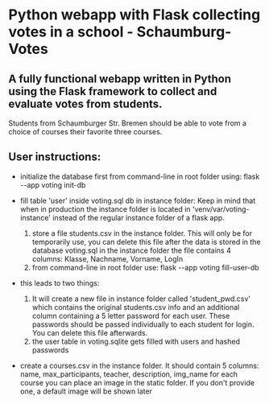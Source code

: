 # Python webapp with Flask collecting votes in a school - Schaumburg-Votes

## A fully functional webapp written in Python using the Flask framework to collect and evaluate votes from students.

Students from Schaumburger Str. Bremen should be able to vote from a choice of courses their favorite three courses. 

## User instructions:
- initialize the database first from command-line in root folder using:
    flask --app voting init-db

- fill table 'user' inside voting.sql db in instance folder:
    Keep in mind that when in production the instance folder is located in 'venv/var/voting-instance' instead of the regular instance folder of a flask app.
    1. store a file students.csv in the instance folder.
    This will only be for temporarily use, you can delete this file after the data is stored in the database voting.sql in the instance folder
    the file contains 4 columns:
        Klasse, Nachname, Vorname, LogIn
    2. from command-line in root folder use:
        flask --app voting fill-user-db

- this leads to two things:
    1. It will create a new file in instance folder called 'student_pwd.csv' which contains the original students.csv info and an additional column containing a 5 letter password for each user. 
    These passwords should be passed individually to each student for login.
    You can delete this file afterwards.
    2. the user table in voting.sqlite gets filled with users and hashed passwords

- create a courses.csv in the instance folder.
    It should contain 5 columns:
        name, max_participants, teacher, description, img_name
    for each course you can place an image in the static folder. 
    If you don't provide one, a default image will be shown later


    

